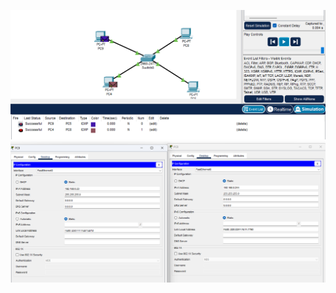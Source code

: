 
![image](.attachments/43d47a0ff4a20c914a15cfac90f0e894a15e84f2.png) 
![image](.attachments/d9bdf710c2911367eaed2d07b8eb00ab3863456d.png) 

